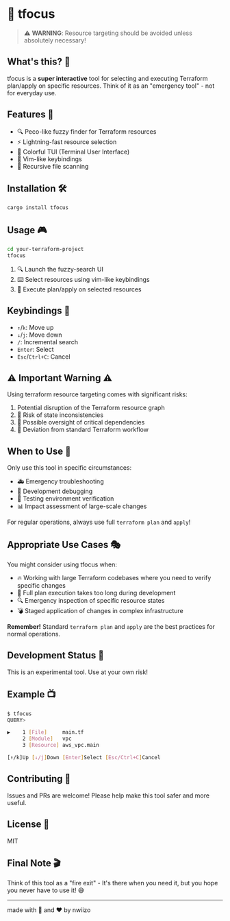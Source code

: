 # 🎯 tfocus

> ⚠️ **WARNING**: Resource targeting should be avoided unless absolutely necessary!

## What's this? 🤔

tfocus is a **super interactive** tool for selecting and executing Terraform plan/apply on specific resources.
Think of it as an "emergency tool" - not for everyday use.

## Features 🌟

- 🔍 Peco-like fuzzy finder for Terraform resources
- ⚡ Lightning-fast resource selection
- 🎨 Colorful TUI (Terminal User Interface)
- 🎹 Vim-like keybindings
- 📁 Recursive file scanning

## Installation 🛠️

```bash
cargo install tfocus
```

## Usage 🎮

```bash
cd your-terraform-project
tfocus
```

1. 🔍 Launch the fuzzy-search UI
2. ⌨️ Select resources using vim-like keybindings
3. 🎯 Execute plan/apply on selected resources

## Keybindings 🎹

- `↑`/`k`: Move up
- `↓`/`j`: Move down
- `/`: Incremental search
- `Enter`: Select
- `Esc`/`Ctrl+C`: Cancel

## ⚠️ Important Warning ⚠️

Using terraform resource targeting comes with significant risks:

1.  Potential disruption of the Terraform resource graph
2. 🎲 Risk of state inconsistencies
3. 🧩 Possible oversight of critical dependencies
4. 🤖 Deviation from standard Terraform workflow

## When to Use 🎯

Only use this tool in specific circumstances:
- 🚑 Emergency troubleshooting
- 🔧 Development debugging
- 🧪 Testing environment verification
- 📊 Impact assessment of large-scale changes

For regular operations, always use full `terraform plan` and `apply`!

## Appropriate Use Cases 🎭

You might consider using tfocus when:
- 🔥 Working with large Terraform codebases where you need to verify specific changes
- 🐌 Full plan execution takes too long during development
- 🔍 Emergency inspection of specific resource states
- 💣 Staged application of changes in complex infrastructure

**Remember!** Standard `terraform plan` and `apply` are the best practices for normal operations.

## Development Status 🚧

This is an experimental tool. Use at your own risk!

## Example 📺

```bash
$ tfocus
QUERY>

▶    1 [File]     main.tf
     2 [Module]   vpc
     3 [Resource] aws_vpc.main

[↑/k]Up [↓/j]Down [Enter]Select [Esc/Ctrl+C]Cancel
```

## Contributing 🤝

Issues and PRs are welcome! 
Please help make this tool safer and more useful.

## License 📜

MIT

## Final Note 🎬

Think of this tool as a "fire exit" - 
It's there when you need it, but you hope you never have to use it! 😅

---
made with 🦀 and ❤️ by nwiizo
